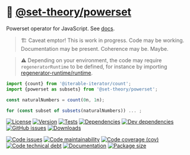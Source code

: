 :bowling: [@set-theory/powerset](https://set-theory.github.io/powerset)
==

Powerset operator for JavaScript.
See [docs](https://set-theory.github.io/powerset/index.html).

> :building_construction: Caveat emptor! This is work in progress. Code may be
> working. Documentation may be present. Coherence may be. Maybe.

> :warning: Depending on your environment, the code may require
> `regeneratorRuntime` to be defined, for instance by importing
> [regenerator-runtime/runtime](https://www.npmjs.com/package/regenerator-runtime).

```js
import {count} from '@iterable-iterator/count';
import {powerset as subsets} from '@set-theory/powerset';

const naturalNumbers = count(0n, 1n);

for (const subset of subsets(naturalNumbers)) ... ;
```

[![License](https://img.shields.io/github/license/set-theory/powerset.svg)](https://raw.githubusercontent.com/set-theory/powerset/main/LICENSE)
[![Version](https://img.shields.io/npm/v/@set-theory/powerset.svg)](https://www.npmjs.org/package/@set-theory/powerset)
[![Tests](https://img.shields.io/github/workflow/status/set-theory/powerset/ci:test?event=push&label=tests)](https://github.com/set-theory/powerset/actions/workflows/ci:test.yml?query=branch:main)
[![Dependencies](https://img.shields.io/david/set-theory/powerset.svg)](https://david-dm.org/set-theory/powerset)
[![Dev dependencies](https://img.shields.io/david/dev/set-theory/powerset.svg)](https://david-dm.org/set-theory/powerset?type=dev)
[![GitHub issues](https://img.shields.io/github/issues/set-theory/powerset.svg)](https://github.com/set-theory/powerset/issues)
[![Downloads](https://img.shields.io/npm/dm/@set-theory/powerset.svg)](https://www.npmjs.org/package/@set-theory/powerset)

[![Code issues](https://img.shields.io/codeclimate/issues/set-theory/powerset.svg)](https://codeclimate.com/github/set-theory/powerset/issues)
[![Code maintainability](https://img.shields.io/codeclimate/maintainability/set-theory/powerset.svg)](https://codeclimate.com/github/set-theory/powerset/trends/churn)
[![Code coverage (cov)](https://img.shields.io/codecov/c/gh/set-theory/powerset/main.svg)](https://codecov.io/gh/set-theory/powerset)
[![Code technical debt](https://img.shields.io/codeclimate/tech-debt/set-theory/powerset.svg)](https://codeclimate.com/github/set-theory/powerset/trends/technical_debt)
[![Documentation](https://set-theory.github.io/powerset/badge.svg)](https://set-theory.github.io/powerset/source.html)
[![Package size](https://img.shields.io/bundlephobia/minzip/@set-theory/powerset)](https://bundlephobia.com/result?p=@set-theory/powerset)
